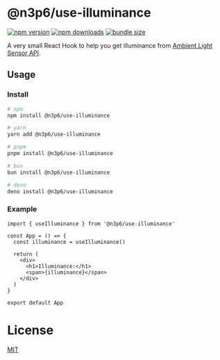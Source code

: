 # @n3p6/use-illuminance

<!-- automd:badges color="black" bundlephobia -->

[![npm version](https://img.shields.io/npm/v/@n3p6/use-illuminance?color=black)](https://npmjs.com/package/@n3p6/use-illuminance)
[![npm downloads](https://img.shields.io/npm/dm/@n3p6/use-illuminance?color=black)](https://npm.chart.dev/@n3p6/use-illuminance)
[![bundle size](https://img.shields.io/bundlephobia/minzip/@n3p6/use-illuminance?color=black)](https://bundlephobia.com/package/@n3p6/use-illuminance)

<!-- /automd -->

A very small React Hook to help you get illuminance from [Ambient Light Sensor API](https://developer.mozilla.org/en-US/docs/Web/API/AmbientLightSensor).

## Usage

### Install

<!-- automd:pm-install auto=false -->

```sh
# npm
npm install @n3p6/use-illuminance

# yarn
yarn add @n3p6/use-illuminance

# pnpm
pnpm install @n3p6/use-illuminance

# bun
bun install @n3p6/use-illuminance

# deno
deno install @n3p6/use-illuminance
```

<!-- /automd -->

### Example

```tsx
import { useIlluminance } from '@n3p6/use-illuminance'

const App = () => {
  const illuminance = useIlluminance()

  return (
    <div>
      <h1>Illuminance:</h1>
      <span>{illuminance}</span>
    </div>
  )
}

export default App
```

# License

[MIT](../../LICENSE.md)

